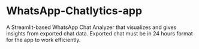 # WhatsApp-Chatlytics-app
A Streamlit-based WhatsApp Chat Analyzer that visualizes and gives insights from exported chat data. Exported chat must be in 24 hours format for the app to work efficiently.
